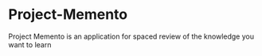 # Project-Memento
Project Memento is an application for spaced review of the knowledge you want to learn
